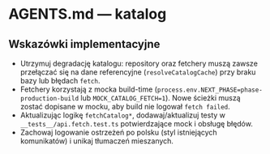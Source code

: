# AGENTS.md — katalog

## Wskazówki implementacyjne
- Utrzymuj degradację katalogu: repository oraz fetchery muszą zawsze przełączać się na dane referencyjne (`resolveCatalogCache`) przy braku bazy lub błędach `fetch`.
- Fetchery korzystają z mocka build-time (`process.env.NEXT_PHASE=phase-production-build` lub `MOCK_CATALOG_FETCH=1`). Nowe ścieżki muszą zostać dopisane w mocku, aby build nie logował `fetch failed`.
- Aktualizując logikę `fetchCatalog*`, dodawaj/aktualizuj testy w `__tests__/api.fetch.test.ts` potwierdzające mock i obsługę błędów.
- Zachowaj logowanie ostrzeżeń po polsku (styl istniejących komunikatów) i unikaj tłumaczeń mieszanych.
